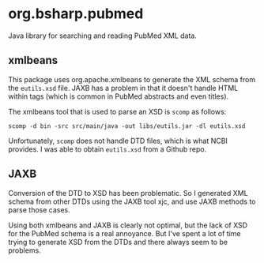 # org.bsharp.pubmed
Java library for searching and reading PubMed XML data.

## xmlbeans
This package uses org.apache.xmlbeans to generate the XML schema from the `eutils.xsd` file.
JAXB has a problem in that it doesn't handle HTML within tags (which is common in PubMed abstracts and even titles).

The xmlbeans tool that is used to parse an XSD is `scomp` as follows:
```
scomp -d bin -src src/main/java -out libs/eutils.jar -dl eutils.xsd 
```
Unfortunately, `scomp` does not handle DTD files, which is what NCBI provides. I was able to obtain `eutils.xsd` from
a Github repo.

## JAXB
Conversion of the DTD to XSD has been problematic. So I generated XML schema from other DTDs using the JAXB tool xjc,
and use JAXB methods to parse those cases.

Using both xmlbeans and JAXB is clearly not optimal, but the lack of XSD for the PubMed schema is a real annoyance. But I've
spent a lot of time trying to generate XSD from the DTDs and there always seem to be problems.
